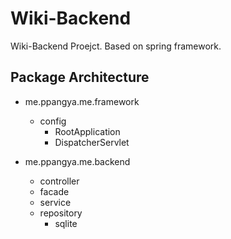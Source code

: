 # Wiki-Backend

Wiki-Backend Proejct. Based on spring framework.

## Package Architecture

* me.ppangya.me.framework
  * config
    * RootApplication
    * DispatcherServlet

* me.ppangya.me.backend
  * controller
  * facade
  * service
  * repository
    * sqlite
